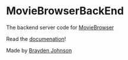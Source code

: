 # MovieBrowserBackEnd
The backend server code for [MovieBrowser](https://moviebrowser.braydenjohnson.dev)

Read the [documenation](https://github.com/GBrayJ/MovieBrowserBackEnd/wiki)!


Made by [Brayden Johnson](https://braydenjohnson.dev)
